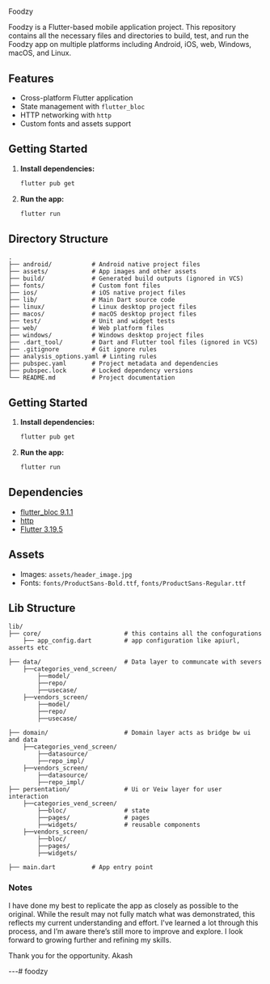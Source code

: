 #
Foodzy

Foodzy is a Flutter-based mobile application project. This repository contains all the necessary files and directories to build, test, and run the Foodzy app on multiple platforms including Android, iOS, web, Windows, macOS, and Linux.

## Features

- Cross-platform Flutter application
- State management with `flutter_bloc`
- HTTP networking with `http`
- Custom fonts and assets support

## Getting Started


1. **Install dependencies:**
   ```sh
   flutter pub get
   ```

2. **Run the app:**
   ```sh
   flutter run
   ```


## Directory Structure

```
.
├── android/           # Android native project files
├── assets/            # App images and other assets
├── build/             # Generated build outputs (ignored in VCS)
├── fonts/             # Custom font files
├── ios/               # iOS native project files
├── lib/               # Main Dart source code
├── linux/             # Linux desktop project files
├── macos/             # macOS desktop project files
├── test/              # Unit and widget tests
├── web/               # Web platform files
├── windows/           # Windows desktop project files
├── .dart_tool/        # Dart and Flutter tool files (ignored in VCS)
├── .gitignore         # Git ignore rules
├── analysis_options.yaml # Linting rules
├── pubspec.yaml       # Project metadata and dependencies
├── pubspec.lock       # Locked dependency versions
└── README.md          # Project documentation
```

## Getting Started


1. **Install dependencies:**
   ```sh
   flutter pub get
   ```

2. **Run the app:**
   ```sh
   flutter run
   ```

## Dependencies

- [flutter_bloc 9.1.1](https://pub.dev/packages/flutter_bloc)
- [http ](https://pub.dev/packages/http)
- [Flutter 3.19.5](https://flutter.dev)

## Assets

- Images: `assets/header_image.jpg`
- Fonts: `fonts/ProductSans-Bold.ttf`, `fonts/ProductSans-Regular.ttf`

## Lib Structure

```
lib/
├── core/                       # this contains all the confogurations 
    ├── app_config.dart         # app configuration like apiurl, asserts etc

├── data/                       # Data layer to communcate with severs
    ├──categories_vend_screen/
        ├──model/
        ├──repo/
        ├──usecase/
    ├──vendors_screen/
        ├──model/
        ├──repo/
        ├──usecase/

├── domain/                     # Domain layer acts as bridge bw ui and data
    ├──categories_vend_screen/
        ├──datasource/
        ├──repo_impl/
    ├──vendors_screen/
        ├──datasource/
        ├──repo_impl/
├── persentation/               # Ui or Veiw layer for user interaction
    ├──categories_vend_screen/
        ├──bloc/                # state
        ├──pages/               # pages
        ├──widgets/             # reusable components
    ├──vendors_screen/
        ├──bloc/
        ├──pages/
        ├──widgets/

├── main.dart          # App entry point
```


### Notes

I have done my best to replicate the app as closely as possible to the original. While the result may not fully match what was demonstrated, this reflects my current understanding and effort. I've learned a lot through this process, and I’m aware there’s still more to improve and explore. I look forward to growing further and refining my skills.

Thank you for the opportunity.
Akash

---#   f o o d z y  
 